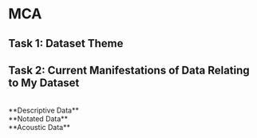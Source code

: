 # MCA
## Task 1: Dataset Theme
## Task 2: Current Manifestations of Data Relating to My Dataset
<br>
**Descriptive Data**
<br>
**Notated Data**
<br>
**Acoustic Data**
